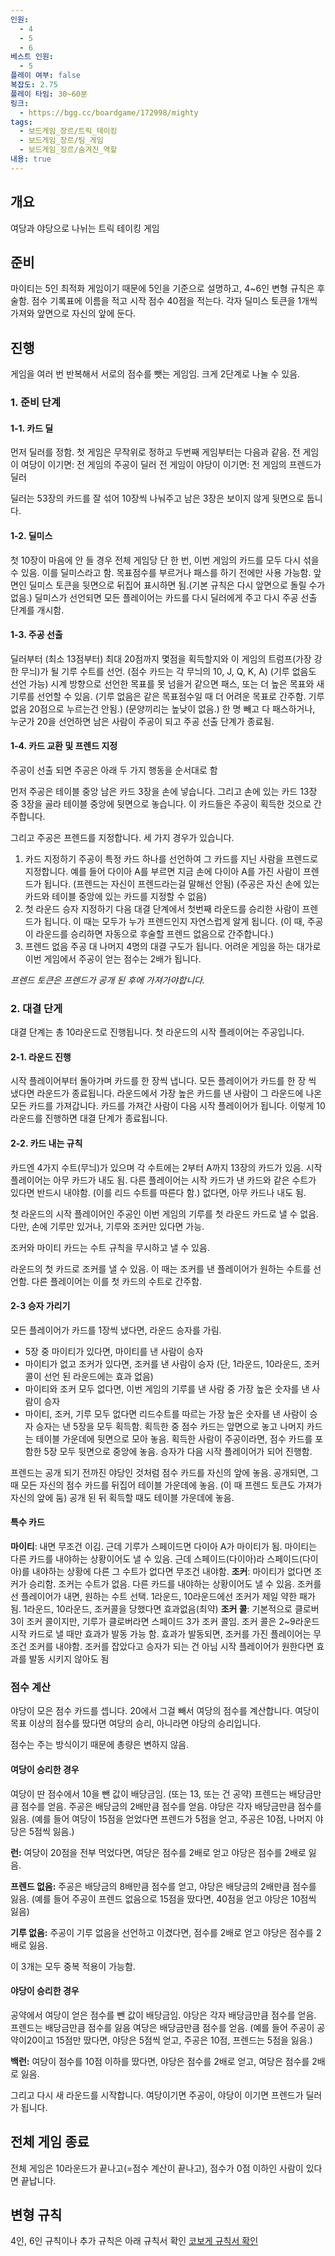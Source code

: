```yaml
---
인원:
  - 4
  - 5
  - 6
베스트 인원:
  - 5
플레이 여부: false
복잡도: 2.75
플레이 타임: 30~60분
링크:
  - https://bgg.cc/boardgame/172998/mighty
tags:
  - 보드게임_장르/트릭_테이킹
  - 보드게임_장르/팀_게임
  - 보드게임_장르/숨겨진_역할
내용: true
---
```

## 개요
여당과 야당으로 나뉘는 트릭 테이킹 게임
## 준비
마이티는 5인 최적화 게임이기 때문에 5인을 기준으로 설명하고, 4~6인 변형 규칙은 후술함.
점수 기록표에 이름을 적고 시작 점수 40점을 적는다.
각자 딜미스 토큰을 1개씩 가져와 앞면으로 자신의 앞에 둔다.
## 진행
게임을 여러 번 반복해서 서로의 점수를 뺏는 게임임.
크게 2단계로 나눌 수 있음.
### 1. 준비 단계
#### 1-1. 카드 딜
먼저 딜러를 정함. 첫 게임은 무작위로 정하고 두번째 게임부터는 다음과 같음.
전 게임이 여당이 이기면: 전 게임의 주공이 딜러
전 게임이 야당이 이기면: 전 게임의 프렌드가 딜러

딜러는 53장의 카드를 잘 섞어 10장씩 나눠주고 남은 3장은 보이지 않게 뒷면으로 둡니다.
#### 1-2. 딜미스
첫 10장이 마음에 안 들 경우 전체 게임당 단 한 번, 이번 게임의 카드를 모두 다시 섞을 수 있음.
이를 딜미스라고 함. 목표점수를 부르거나 패스를 하기 전에만 사용 가능함.
앞면인 딜미스 토큰을 뒷면으로 뒤집어 표시하면 됨.(기본 규칙은 다시 앞면으로 돌릴 수가 없음.)
딜미스가 선언되면 모든 플레이어는 카드를 다시 딜러에게 주고 다시 주공 선출 단계를 개시함.
#### 1-3. 주공 선출
딜러부터 (최소 13점부터) 최대 20점까지 몇점을 획득할지와 이 게임의 트럼프(가장 강한 무늬)가 될 기루 수트를 선언.
(점수 카드는 각 무늬의 10, J, Q, K, A)
(기루 없음도 선언 가능)
시계 방향으로 선언한 목표를 못 넘을거 같으면 패스, 또는 더 높은 목표와 새 기루를 선언할 수 있음.
(기루 없음은 같은 목표점수일 때 더 어려운 목표로 간주함. 기루 없음 20점으로 누르는건 안됨.)
(문양끼리는 높낮이 없음.)
한 명 빼고 다 패스하거나, 누군가 20을 선언하면 남은 사람이 주공이 되고 주공 선출 단계가 종료됨.
#### 1-4. 카드 교환 및 프렌드 지정
주공이 선출 되면 주공은 아래 두 가지 행동을 순서대로 함

먼저 주공은 테이블 중앙 남은 카드 3장을 손에 넣습니다. 그리고 손에 있는 카드 13장 중 3장을 골라 테이블 중앙에 뒷면으로 놓습니다. 이 카드들은 주공이 획득한 것으로 간주합니다.

그리고 주공은 프렌드를 지정합니다. 세 가지 경우가 있습니다.
1. 카드 지정하기
   주공이 특정 카드 하나를 선언하여 그 카드를 지닌 사람을 프렌드로 지정합니다.
   예를 들어 다이아 A를 부르면 지금 손에 다이아 A를 가진 사람이 프렌드가 됩니다.
   (프렌드는 자신이 프렌드라는걸 말해선 안됨)
   (주공은 자신 손에 있는 카드와 테이블 중앙에 있는 카드를 지정할 수 없음)
2. 첫 라운드 승자 지정하기
   다음 대결 단계에서 첫번째 라운드를 승리한 사람이 프렌드가 됩니다.
   이 때는 모두가 누가 프렌드인지 자연스럽게 알게 됩니다.
   (이 때, 주공이 라운드를 승리하면 자동으로 후술할 프렌드 없음으로 간주합니다.)
3. 프렌드 없음
   주공 대 나머지 4명의 대결 구도가 됩니다.
   어려운 게임을 하는 대가로 이번 게임에서 주공이 얻는 점수는 2배가 됩니다.

*프렌드 토큰은 프렌드가 공개 된 후에 가져가야합니다.*
### 2. 대결 단게
대결 단계는 총 10라운드로 진행됩니다.
첫 라운드의 시작 플레이어는 주공입니다.
#### 2-1. 라운드 진행
시작 플레이어부터 돌아가며 카드를 한 장씩 냅니다.
모든 플레이어가 카드를 한 장 씩 냈다면 라운드가 종료됩니다.
라운드에서 가장 높은 카드를 낸 사람이 그 라운드에 나온 모든 카드를 가져갑니다.
카드를 가져간 사람이 다음 시작 플레이어가 됩니다.
이렇게 10라운드를 진행하면 대결 단계가 종료됩니다.
#### 2-2. 카드 내는 규칙
카드엔 4가지 수트(무늬)가 있으며 각 수트에는 2부터 A까지 13장의 카드가 있음.
시작 플레이어는 아무 카드가 내도 됨.
다른 플레이어는 시작 카드가 낸 카드와 같은 수트가 있다면 반드시 내야함.
(이를 리드 수트를 따른다 함.)
없다면, 아무 카드나 내도 됨.

첫 라운드의 시작 플레이어인 주공인 이번 게임의 기루를 첫 라운드 카드로 낼 수 없음.
다만, 손에 기루만 있거나, 기루와 조커만 있다면 가능.

조커와 마이티 카드는 수트 규칙을 무시하고 낼 수 있음.

라운드의 첫 카드로 조커를 낼 수 있음. 이 때는 조커를 낸 플레이어가 원하는 수트를 선언함.
다른 플레이어는 이를 첫 카드의 수트로 간주함.
#### 2-3  승자 가리기
모든 플레이어가 카드를 1장씩 냈다면, 라운드 승자를 가림.
 - 5장 중 마이티가 있다면, 마이티를 낸 사람이 승자
 - 마이티가 없고 조커가 있다면, 조커를 낸 사람이 승자
   (단, 1라운드, 10라운드, 조커 콜이 선언 된 라운드에는 효과 없음)
 - 마이티와 조커 모두 없다면, 이번 게임의 기루를 낸 사람 중 가장 높은 숫자를 낸 사람이 승자
 - 마이티, 조커, 기루 모두 없다면 리드수트를 따르는 가장 높은 숫자를 낸 사람이 승자
승자는 낸 5장을 모두 획득함.
획득한 중 점수 카드는 앞면으로 놓고 나머지 카드는 테이블 가운데에 뒷면으로 모아 놓음.
획득한 사람이 주공이라면, 점수 카드를 포함한 5장 모두 뒷면으로 중앙에 놓음.
승자가 다음 시작 플레이어가 되어 진행함.

프렌드는 공개 되기 전까진 야당인 것처럼 점수 카드를 자신의 앞에 놓음.
공개되면, 그 때 모든 자신의 점수 카드를 뒤집어 테이블 가운데에 놓음.
(이 때 프렌드 토큰도 가져가 자신의 앞에 둠)
공개 된 뒤 획득할 때도 테이블 가운데에 놓음.
#### 특수 카드
**마이티**: 내면 무조건 이김. 근데 기루가 스페이드면 다이아 A가 마이티가 됨.
	마이티는 다른 카드를 내야하는 상황이어도 낼 수 있음.
	근데 스페이드(다이아)라 스페이드(다이아)를 내야하는 상황에 다른 그 수트가 없다면 무조건 내야함.
**조커**: 마이티가 없다면 조커가 승리함. 조커는 수트가 없음.
	다른 카드를 내야하는 상황이어도 낼 수 있음.
	조커를 선 플레이어가 내면, 원하는 수트 선택.
	1라운드, 10라운드에선 조커가 제일 약한 패가 됨.
	1라운드, 10라운드, 조커콜을 당했다면 효과없음(최약)
**조커 콜**: 기본적으로 클로버 3이 조커 콜이지만, 기루가 클로버라면 스페이드 3가 조커 콜임.
	조커 콜은 2~9라운드 시작 카드로 낼 때만 효과가 발동 가능 함.
	효과가 발동되면, 조커를 가진 플레이어는 무조건 조커를 내야함.
	조커를 잡았다고 승자가 되는 건 아님
	시작 플레이어가 원한다면 효과를 발동 시키지 않아도 됨
### 점수 계산
야당이 모은 점수 카드를 셉니다.
20에서 그걸 빼서 여당의 점수를 계산합니다.
여당이 목표 이상의 점수를 땄다면 여당의 승리, 아니라면 야당의 승리입니다.

점수는 주는 방식이기 때문에 총량은 변하지 않음.
#### 여당이 승리한 경우
여당이 딴 점수에서 10을 뺀 값이 배당금임.
(또는 13, 또는 건 공약)
프렌드는 배당금만큼 점수를 얻음.
주공은 배당금의 2배만큼 점수를 얻음.
야당은 각자 배당금만큼 점수를 잃음.
(예를 들어 여당이 15점을 얻었다면 프렌드가 5점을 얻고, 주공은 10점, 나머지 야당은 5점씩 잃음.)

**런:** 여당이 20점을 전부 먹었다면, 여당은 점수를 2배로 얻고 야당은 점수를 2배로 잃음.

**프렌드 없음:** 주공은 배당금의 8배만큼 점수를 얻고, 야당은 배당금의 2배만큼 점수를 잃음.
(예를 들어 주공이 프렌드 없음으로 15점을 땄다면, 40점을 얻고 야당은 10점씩 잃음)

**기루 없음:** 주공이 기루 없음을 선언하고 이겼다면, 점수를 2배로 얻고 야당은 점수를 2배로 잃음.

이 3개는 모두 중복 적용이 가능함.
#### 야당이 승리한 경우
공약에서 여당이 얻은 점수를 뺀 값이 배당금임.
야당은 각자 배당금만큼 점수를 얻음.
프렌드는 배당금만큼 점수를 잃음
여당은 배당금만큼 점수를 얻음.
(예를 들어 주공이 공약이20이고 15점만 땄다면, 야당은 5점씩 얻고, 주공은 10점, 프렌드는 5점을 잃음.)

**백런:** 여당이 점수를 10점 이하를 땄다면, 야당은 점수를 2배로 얻고, 여당은 점수를 2배로 잃음.

그리고 다시 새 라운드를 시작합니다.
여당이기면 주공이, 야당이 이기면 프렌드가 딜러가 됩니다.
## 전체 게임 종료
전체 게임은 10라운드가 끝나고(=점수 계산이 끝나고), 점수가 0점 이하인 사람이 있다면 끝납니다.
## 변형 규칙
4인, 6인 규칙이나 추가 규칙은 아래 규칙서 확인
[코보게 규칙서 확인](E:J/Download/마이티_웹규칙서.pdf)